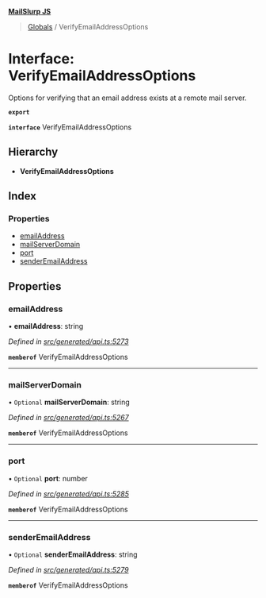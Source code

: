 **[MailSlurp JS](../README.md)**

> [Globals](../README.md) / VerifyEmailAddressOptions

# Interface: VerifyEmailAddressOptions

Options for verifying that an email address exists at a remote mail server.

**`export`** 

**`interface`** VerifyEmailAddressOptions

## Hierarchy

* **VerifyEmailAddressOptions**

## Index

### Properties

* [emailAddress](verifyemailaddressoptions.md#emailaddress)
* [mailServerDomain](verifyemailaddressoptions.md#mailserverdomain)
* [port](verifyemailaddressoptions.md#port)
* [senderEmailAddress](verifyemailaddressoptions.md#senderemailaddress)

## Properties

### emailAddress

•  **emailAddress**: string

*Defined in [src/generated/api.ts:5273](https://github.com/mailslurp/mailslurp-client/blob/5a4fc29/src/generated/api.ts#L5273)*

**`memberof`** VerifyEmailAddressOptions

___

### mailServerDomain

• `Optional` **mailServerDomain**: string

*Defined in [src/generated/api.ts:5267](https://github.com/mailslurp/mailslurp-client/blob/5a4fc29/src/generated/api.ts#L5267)*

**`memberof`** VerifyEmailAddressOptions

___

### port

• `Optional` **port**: number

*Defined in [src/generated/api.ts:5285](https://github.com/mailslurp/mailslurp-client/blob/5a4fc29/src/generated/api.ts#L5285)*

**`memberof`** VerifyEmailAddressOptions

___

### senderEmailAddress

• `Optional` **senderEmailAddress**: string

*Defined in [src/generated/api.ts:5279](https://github.com/mailslurp/mailslurp-client/blob/5a4fc29/src/generated/api.ts#L5279)*

**`memberof`** VerifyEmailAddressOptions
